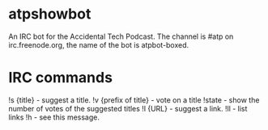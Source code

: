 # atpshowbot

An IRC bot for the Accidental Tech Podcast. The channel is #atp on irc.freenode.org, the name of the bot is atpbot-boxed.


# IRC commands
!s {title} - suggest a title.
!v {prefix of title} - vote on a title
!state - show the number of votes of the suggested titles
!l {URL} - suggest a link.
!ll - list links
!h - see this message.
